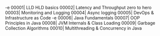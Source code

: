 -e 00001| LLD HLD basics
00002| Latency and Throughput zero to hero
00003| Monitoring and Logging
00004| Async logging
00005| DevOps & Infrastructure as Code
-e 00006| Java Fundamentals
00007| OOP Principles in Java
00008| JVM Internals & Class Loading
00009| Garbage Collection Algorithms
00010| Multithreading & Concurrency in Java
